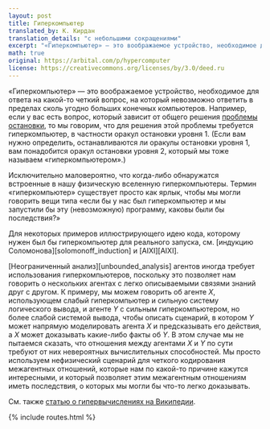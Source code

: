 ```yaml
---
layout: post
title: Гиперкомпьютер
translated_by: К. Кирдан
translation_details: "с небольшими сокращениями"
excerpt: "«Гиперкомпьютер» — это воображаемое устройство, необходимое для ответа на какой-то четкий вопрос, на который невозможно ответить в пределах сколь угодно больших конечных компьютеров. Например, если у вас есть вопрос, который зависит от общего решения проблемы остановки, то мы говорим, что для решения этой проблемы требуется гиперкомпьютер, в частности оракул остановки уровня 1."
math: true
original: https://arbital.com/p/hypercomputer
license: https://creativecommons.org/licenses/by/3.0/deed.ru
---
```

«Гиперкомпьютер» — это воображаемое устройство, необходимое для ответа на какой-то четкий вопрос, на который невозможно ответить в пределах сколь угодно больших конечных компьютеров. Например, если у вас есть вопрос, который зависит от общего решения [проблемы остановки](https://ru.wikipedia.org/wiki/%D0%9F%D1%80%D0%BE%D0%B1%D0%BB%D0%B5%D0%BC%D0%B0_%D0%BE%D1%81%D1%82%D0%B0%D0%BD%D0%BE%D0%B2%D0%BA%D0%B8), то мы говорим, что для решения этой проблемы требуется гиперкомпьютер, в частности оракул остановки уровня 1. (Если вам нужно определить, останавливаются ли оракулы остановки уровня 1, вам понадобится оракул остановки уровня 2, который мы тоже называем «гиперкомпьютером».)

Исключительно маловероятно, что когда-либо обнаружатся встроенные в нашу физическую вселенную гиперкомпьютеры. Термин «гиперкомпьютер» существует просто как ярлык, чтобы мы могли говорить вещи типа «если бы у нас был гиперкомпьютер и мы запустили бы эту (невозможную) программу, каковы были бы последствия?»

Для некоторых примеров иллюстрирующего идею кода, которому нужен был бы гиперкомпьютер для реального запуска, см. [индукцию Соломонова][solomonoff_induction] и [AIXI][AIXI].

[Неограниченный анализ][unbounded_analysis] агентов иногда требует использования гиперкомпьютеров, поскольку это позволяет нам говорить о нескольких агентах с легко описываемыми связями знаний друг с другом. К примеру, мы можем говорить об агенте $X$, использующем слабый гиперкомпьютер и сильную систему логического вывода, и агенте $Y$ с сильным гиперкомпьютером, но более слабой системой вывода, чтобы описать сценарий, в котором $Y$ может напрямую моделировать агента $X$ и предсказывать его действия, а $X$ может доказывать какие-либо факты об $Y$. В этом случае мы не пытаемся сказать, что отношения между агентами $X$ и $Y$ по сути требуют от них невероятных вычислительных способностей. Мы просто используем нефизический сценарий для четкого кодирования межагентных отношений, которые нам по какой-то причине кажутся интересными, и который позволяет этим межагентным отношениям иметь последствия, о которых мы могли бы что-то легко доказывать.

См. также [статью о гипервычислениях на Википедии](https://ru.wikipedia.org/wiki/%D0%A1%D0%B2%D0%B5%D1%80%D1%85%D1%82%D1%8C%D1%8E%D1%80%D0%B8%D0%BD%D0%B3%D0%BE%D0%B2%D1%8B%D0%B5_%D0%B2%D1%8B%D1%87%D0%B8%D1%81%D0%BB%D0%B5%D0%BD%D0%B8%D1%8F).

{% include routes.html %}
